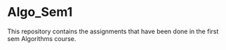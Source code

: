 # Algo_Sem1
This repository contains the assignments that have been done in the first sem Algorithms course.
